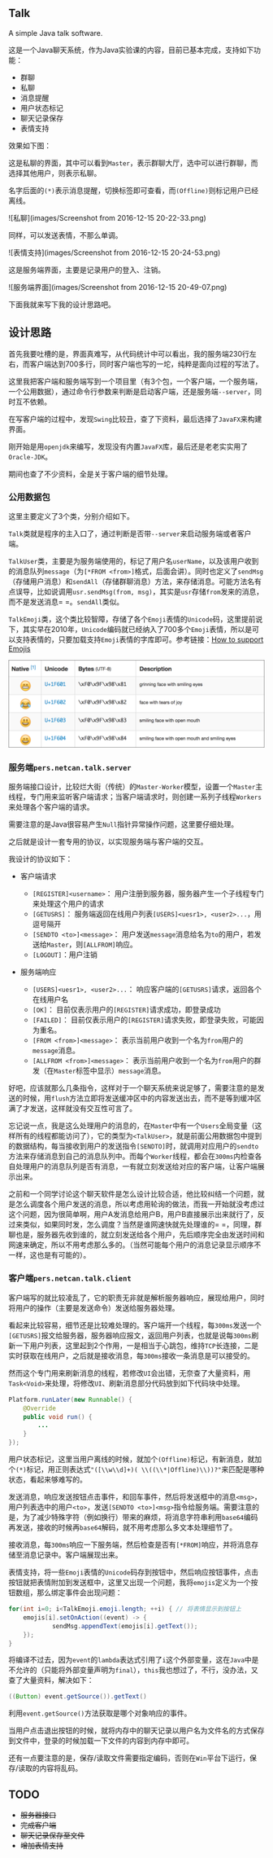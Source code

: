 ## Talk
A simple Java talk software.

这是一个Java聊天系统，作为Java实验课的内容，目前已基本完成，支持如下功能：
* 群聊
* 私聊
* 消息提醒
* 用户状态标记
* 聊天记录保存
* 表情支持

效果如下图：

这是私聊的界面，其中可以看到`Master`，表示群聊大厅，选中可以进行群聊，而选择其他用户，则表示私聊。

名字后面的`(*)`表示消息提醒，切换标签即可查看，而`(Offline)`则标记用户已经离线。

![私聊](images/Screenshot from 2016-12-15 20-22-33.png)

同样，可以发送表情，不那么单调。

![表情支持](images/Screenshot from 2016-12-15 20-24-53.png)

这是服务端界面，主要是记录用户的登入、注销。

![服务端界面](images/Screenshot from 2016-12-15 20-49-07.png)

下面我就来写下我的设计思路吧。

## 设计思路
首先我要吐槽的是，界面真难写，从代码统计中可以看出，我的服务端230行左右，而客户端达到700多行，同时客户端也写的一坨，纯粹是面向过程的写法了。

这里我把客户端和服务端写到一个项目里（有3个包，一个客户端，一个服务端，一个公用数据），通过命令行参数来判断是启动客户端，还是服务端`--server`，同时互不依赖。

在写客户端的过程中，发现`Swing`比较丑，查了下资料，最后选择了`JavaFX`来构建界面。

刚开始是用`openjdk`来编写，发现没有内置`JavaFX`库，最后还是老老实实用了`Oracle-JDK`。

期间也查了不少资料，全是关于客户端的细节处理。

### 公用数据包
这里主要定义了3个类，分别介绍如下。

`Talk`类就是程序的主入口了，通过判断是否带`--server`来启动服务端或者客户端。

`TalkUser`类，主要是为服务端使用的，标记了用户名`userName`，以及该用户收到的消息队列`message`（为`[*FROM <from>]`格式，后面会讲）。同时也定义了`sendMsg`（存储用户消息）和`sendAll`（存储群聊消息）方法，来存储消息。可能方法名有点误导，比如说调用`usr.sendMsg(from, msg)`，其实是`usr`存储`from`发来的消息，而不是发送消息= =。`sendAll`类似。

`TalkEmoji`类，这个类比较智障，存储了各个`Emoji`表情的`Unicode`码，这里提前说下，其实早在2010年，`Unicode`编码就已经纳入了700多个`Emoji`表情，所以是可以支持表情的，只要加载支持`Emoji`表情的字库即可。参考链接：[How to support Emojis](http://www.guigarage.com/2015/01/support-emojis/)

![emoji](images/utf-emoji.png)

### 服务端`pers.netcan.talk.server`
服务端接口设计，比较烂大街（传统）的`Master-Worker`模型，设置一个`Master`主线程，专门用来监听客户端请求；当客户端请求时，则创建一系列子线程`Workers`来处理各个客户端的请求。

需要注意的是Java很容易产生`Null`指针异常操作问题，这里要仔细处理。

之后就是设计一套专用的协议，以实现服务端与客户端的交互。

我设计的协议如下：

- 客户端请求
	- `[REGISTER]<username>`： 用户注册到服务器，服务器产生一个子线程专门来处理这个用户的请求
	- `[GETUSRS]`： 服务端返回在线用户列表`[USERS]<uesr1>, <user2>...`，用逗号隔开
	- `[SENDTO <to>]<message>`： 用户发送`message`消息给名为`to`的用户，若发送给`Master`，则`[ALLFROM]`响应。
	- `[LOGOUT]`：用户注销

- 服务端响应
	- `[USERS]<uesr1>, <user2>...`： 响应客户端的`[GETUSRS]`请求，返回各个在线用户名
	- `[OK]`： 目前仅表示用户的`[REGISTER]`请求成功，即登录成功
	- `[FAILED]`： 目前仅表示用户的`[REGISTER]`请求失败，即登录失败，可能因为重名。
	- `[FROM <from>]<message>`： 表示当前用户收到一个名为`from`用户的`message`消息。
	- `[ALLFROM <from>]<message>`： 表示当前用户收到一个名为`from`用户的群发（在`Master`标签中显示）`message`消息。

好吧，应该就那么几条指令，这样对于一个聊天系统来说足够了，需要注意的是发送的时候，用`flush`方法立即将发送缓冲区中的内容发送出去，而不是等到缓冲区满了才发送，这样就没有交互性可言了。

忘记说一点，我是这么处理用户的消息的，在`Master`中有一个`Users`全局变量（这样所有的线程都能访问了），它的类型为`<TalkUser>`，就是前面公用数据包中提到的数据结构，每当接收到用户的发送指令`[SENDTO]`时，就调用对应用户的`sendto`方法来存储消息到自己的消息队列中。而每个`Worker`线程，都会在`300ms`内检查各自处理用户的消息队列是否有消息，一有就立刻发送给对应的客户端，让客户端展示出来。

之前和一个同学讨论这个聊天软件是怎么设计比较合适，他比较纠结一个问题，就是怎么调度各个用户发送的消息，所以考虑用轮询的做法，而我一开始就没考虑过这个问题，因为很简单啊，用户A发消息给用户B，用户B直接展示出来就行了，反过来类似，如果同时发，怎么调度？当然是谁网速快就先处理谁的= =，同理，群聊也是，服务器先收到谁的，就立刻发送给各个用户，先后顺序完全由发送时间和网速来确定，所以不用考虑那么多的。（当然可能每个用户的消息记录显示顺序不一样，这也是有可能的）。

### 客户端`pers.netcan.talk.client`
客户端写的就比较凌乱了，它的职责无非就是解析服务器响应，展现给用户，同时将用户的操作（主要是发送命令）发送给服务器处理。

看起来比较容易，细节还是比较难处理的。客户端开一个线程，每`300ms`发送一个`[GETUSRS]`报文给服务器，服务器响应报文，返回用户列表，也就是说每`300ms`刷新一下用户列表，这里起到2个作用，一是相当于心跳包，维持`TCP`长连接，二是实时获取在线用户，之后就是接收消息，每`300ms`接收一条消息是可以接受的。

然而这个专门用来刷新消息的线程，若修改`UI`会出错，无奈查了大量资料，用`Task<Void>`来处理，将修改`UI`、刷新消息部分代码放到如下代码块中处理。

```java
Platform.runLater(new Runnable() {
	@Override
	public void run() {
		...
	}
});
```

用户状态标记，这里当用户离线的时候，就加个`(Offline)`标记，有新消息，就加个`(*)`标记，用正则表达式`"([\\w\\d]+)( \\((\\*|Offline)\\))?"`来匹配是哪种状态，看起来够难写的。


发送消息，响应发送按钮点击事件，和回车事件，然后将发送框中的消息`<msg>`，用户列表选中的用户`<to>`，发送`[SENDTO <to>]<msg>`指令给服务端。需要注意的是，为了减少特殊字符（例如换行）带来的麻烦，将消息字符串利用`base64`编码再发送，接收的时候再`base64`解码，就不用考虑那么多文本处理细节了。

接收消息，每`300ms`响应一下服务端，然后检查是否有`[*FROM]`响应，并将消息存储至消息记录中。客户端展现出来。

表情支持，将一些`Emoji`表情的`Unicode`码存到按钮中，然后响应按钮事件，点击按钮就把表情附加到发送框中，这里又出现一个问题，我将`emojis`定义为一个按钮数组，那么绑定事件会出现问题：
```java
for(int i=0; i<TalkEmoji.emoji.length; ++i) { // 将表情显示到按钮上
	emojis[i].setOnAction((event) -> {
			sendMsg.appendText(emojis[i].getText());
	});
}
```

将编译不过去，因为`event`的`lambda`表达式引用了`i`这个外部变量，这在`Java`中是不允许的（只能将外部变量声明为`final`），`this`我也想过了，不行，没办法，又查了大量资料，解决如下：
```java
((Button) event.getSource()).getText()
```

利用`event.getSource()`方法获取是哪个对象响应的事件。

当用户点击退出按钮的时候，就将内存中的聊天记录以用户名为文件名的方式保存到文件中，登录的时候加载一下文件的内容到内存中即可。

还有一点要注意的是，保存/读取文件需要指定编码，否则在`Win`平台下运行，保存/读取的内容将乱码。
## TODO
- ~~服务器接口~~
- ~~完成客户端~~
- ~~聊天记录保存至文件~~
- ~~增加表情支持~~

